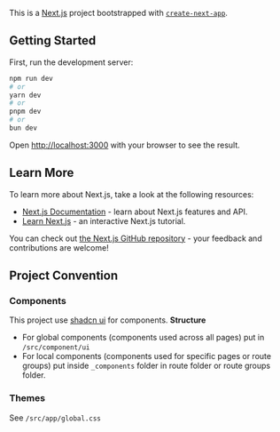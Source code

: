 This is a [Next.js](https://nextjs.org) project bootstrapped with [`create-next-app`](https://nextjs.org/docs/app/api-reference/cli/create-next-app).

## Getting Started

First, run the development server:

```bash
npm run dev
# or
yarn dev
# or
pnpm dev
# or
bun dev
```

Open [http://localhost:3000](http://localhost:3000) with your browser to see the result.

## Learn More

To learn more about Next.js, take a look at the following resources:

- [Next.js Documentation](https://nextjs.org/docs) - learn about Next.js features and API.
- [Learn Next.js](https://nextjs.org/learn) - an interactive Next.js tutorial.

You can check out [the Next.js GitHub repository](https://github.com/vercel/next.js) - your feedback and contributions are welcome!

## Project Convention
### Components
This project use [shadcn ui](https://ui.shadcn.com/) for components.
**Structure**
- For global components (components used across all pages) put in `/src/component/ui`
- For local components (components used for specific pages or route groups) put inside `_components` folder in route folder or route groups folder.

### Themes
See `/src/app/global.css`
